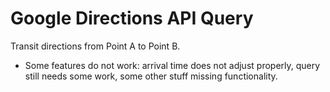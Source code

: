 # Google Directions API Query
Transit directions from Point A to Point B.

* Some features do not work: arrival time does not adjust properly, query still needs some work, some other stuff missing functionality.
